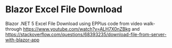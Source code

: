 # Blazor Excel File Download

Blazor .NET 5  Excel File Download using EPPlus
code from video walk-through https://www.youtube.com/watch?v=ALH7X0nZBkg
and https://stackoverflow.com/questions/68393235/download-file-from-server-with-blazor-app
